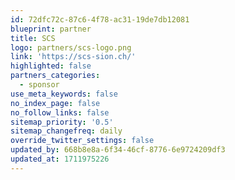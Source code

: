 ```yaml
---
id: 72dfc72c-87c6-4f78-ac31-19de7db12081
blueprint: partner
title: SCS
logo: partners/scs-logo.png
link: 'https://scs-sion.ch/'
highlighted: false
partners_categories:
  - sponsor
use_meta_keywords: false
no_index_page: false
no_follow_links: false
sitemap_priority: '0.5'
sitemap_changefreq: daily
override_twitter_settings: false
updated_by: 668b8e8a-6f34-46cf-8776-6e9724209df3
updated_at: 1711975226
---
```

